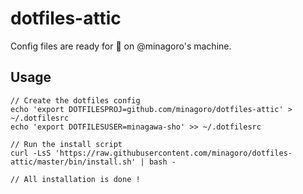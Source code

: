 # dotfiles-attic
Config files are ready for :rocket: on @minagoro's machine.

## Usage

```
// Create the dotfiles config
echo 'export DOTFILESPROJ=github.com/minagoro/dotfiles-attic' > ~/.dotfilesrc
echo 'export DOTFILESUSER=minagawa-sho' >> ~/.dotfilesrc

// Run the install script
curl -LsS 'https://raw.githubusercontent.com/minagoro/dotfiles-attic/master/bin/install.sh' | bash -

// All installation is done !
```
